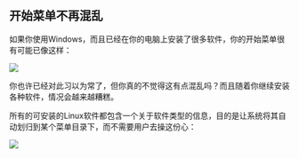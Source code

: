 

<div id="corps">

<h2>开始菜单不再混乱</h2>

如果你使用Windows，而且已经在你的电脑上安装了很多软件，你的开始菜单很有可能已像这样：

<img src="Images/windows_7_start_menu.png">

你也许已经对此习以为常了，但你真的不觉得这有点混乱吗？而且随着你继续安装各种软件，情况会越来越糟糕。

所有的可安装的Linux软件都包含一个关于软件类型的信息，目的是让系统将其自动划归到某个菜单目录下，而不需要用户去操这份心：

<img src="Images/categories_menu.png">

</div>


